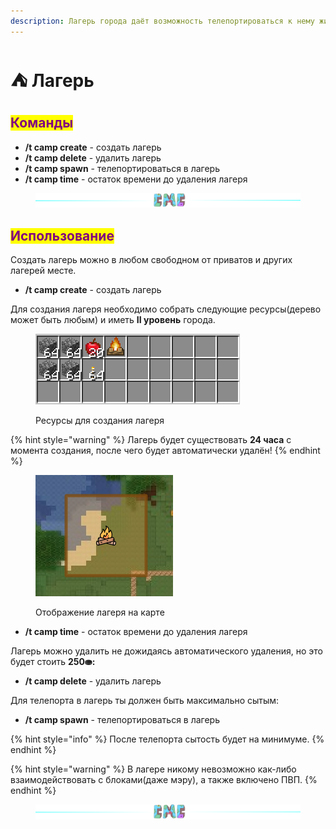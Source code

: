 ```yaml
---
description: Лагерь города даёт возможность телепортироваться к нему жителям твоего города.
---
```


# ⛺ Лагерь

## <mark style="color:purple;">Команды</mark>

* **/t camp create** - создать лагерь
* **/t camp delete** - удалить лагерь
* **/t camp spawn** - телепортироваться в лагерь
* **/t camp time** - остаток времени до удаления лагеря

<figure><img src="../.gitbook/assets/gitlab_hr7.svg" alt=""><figcaption></figcaption></figure>

## <mark style="color:purple;">Использование</mark>

Создать лагерь можно в любом свободном от приватов и других лагерей месте.

* **/t camp create** - создать лагерь

Для создания лагеря необходимо собрать следующие ресурсы(дерево может быть любым) и иметь **II уровень** города.

<figure><img src="../.gitbook/assets/image (20).png" alt=""><figcaption><p>Ресурсы для создания лагеря</p></figcaption></figure>

{% hint style="warning" %}
Лагерь будет существовать **24 часа** с момента создания, после чего будет автоматически удалён!
{% endhint %}

<figure><img src="../.gitbook/assets/Screenshot from 2023-03-22 18-32-51.png" alt=""><figcaption><p>Отображение лагеря на карте</p></figcaption></figure>

* **/t camp time** - остаток времени до удаления лагеря

Лагерь можно удалить не дожидаясь автоматического удаления, но это будет стоить **250⛂:**

* **/t camp delete** - удалить лагерь

Для телепорта в лагерь ты должен быть максимально сытым:

* **/t camp spawn** - телепортироваться в лагерь

{% hint style="info" %}
После телепорта сытость будет на минимуме.
{% endhint %}

{% hint style="warning" %}
В лагере никому невозможно как-либо взаимодействовать с блоками(даже мэру), а также включено ПВП.
{% endhint %}

<figure><img src="../.gitbook/assets/gitlab_hr7.svg" alt=""><figcaption></figcaption></figure>
